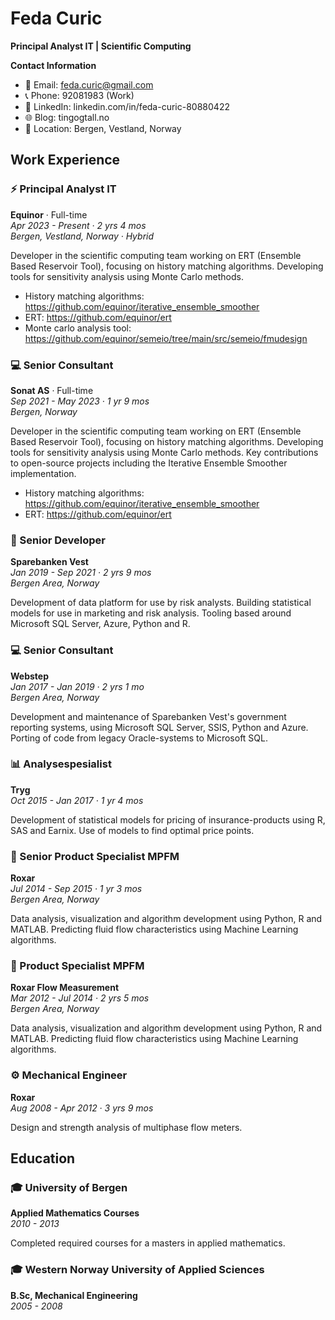# Feda Curic
**Principal Analyst IT | Scientific Computing**

**Contact Information**
- 📧 Email: feda.curic@gmail.com
- 📞 Phone: 92081983 (Work)
- 💼 LinkedIn: linkedin.com/in/feda-curic-80880422
- 🌐 Blog: tingogtall.no
- 📍 Location: Bergen, Vestland, Norway

## Work Experience

### ⚡ Principal Analyst IT
**Equinor** · Full-time  
*Apr 2023 - Present · 2 yrs 4 mos*  
*Bergen, Vestland, Norway · Hybrid*

Developer in the scientific computing team working on ERT (Ensemble Based Reservoir Tool), focusing on history matching algorithms. Developing tools for sensitivity analysis using Monte Carlo methods.
- History matching algorithms: https://github.com/equinor/iterative_ensemble_smoother
- ERT: https://github.com/equinor/ert
- Monte carlo analysis tool: https://github.com/equinor/semeio/tree/main/src/semeio/fmudesign

### 💻 Senior Consultant
**Sonat AS** · Full-time  
*Sep 2021 - May 2023 · 1 yr 9 mos*  
*Bergen, Norway*

Developer in the scientific computing team working on ERT (Ensemble Based Reservoir Tool), focusing on history matching algorithms. Developing tools for sensitivity analysis using Monte Carlo methods. Key contributions to open-source projects including the Iterative Ensemble Smoother implementation.
- History matching algorithms: https://github.com/equinor/iterative_ensemble_smoother
- ERT: https://github.com/equinor/ert

### 💾 Senior Developer
**Sparebanken Vest**  
*Jan 2019 - Sep 2021 · 2 yrs 9 mos*  
*Bergen Area, Norway*

Development of data platform for use by risk analysts. Building statistical models for use in marketing and risk analysis. Tooling based around Microsoft SQL Server, Azure, Python and R.

### 💻 Senior Consultant
**Webstep**  
*Jan 2017 - Jan 2019 · 2 yrs 1 mo*  
*Bergen Area, Norway*

Development and maintenance of Sparebanken Vest's government reporting systems, using Microsoft SQL Server, SSIS, Python and Azure. Porting of code from legacy Oracle-systems to Microsoft SQL.

### 📊 Analysespesialist
**Tryg**  
*Oct 2015 - Jan 2017 · 1 yr 4 mos*

Development of statistical models for pricing of insurance-products using R, SAS and Earnix. Use of models to find optimal price points.

### 🔬 Senior Product Specialist MPFM
**Roxar**  
*Jul 2014 - Sep 2015 · 1 yr 3 mos*  
*Bergen Area, Norway*

Data analysis, visualization and algorithm development using Python, R and MATLAB. Predicting fluid flow characteristics using Machine Learning algorithms.

### 🔬 Product Specialist MPFM
**Roxar Flow Measurement**  
*Mar 2012 - Jul 2014 · 2 yrs 5 mos*  
*Bergen Area, Norway*

Data analysis, visualization and algorithm development using Python, R and MATLAB. Predicting fluid flow characteristics using Machine Learning algorithms.

### ⚙️ Mechanical Engineer
**Roxar**  
*Aug 2008 - Apr 2012 · 3 yrs 9 mos*

Design and strength analysis of multiphase flow meters.

## Education

### 🎓 University of Bergen
**Applied Mathematics Courses**  
*2010 - 2013*

Completed required courses for a masters in applied mathematics.

### 🎓 Western Norway University of Applied Sciences
**B.Sc, Mechanical Engineering**  
*2005 - 2008*
